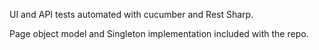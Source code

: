 UI and API tests automated with cucumber and Rest Sharp.

Page object model and Singleton implementation included with the repo.
